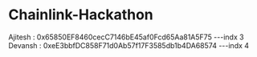 # Chainlink-Hackathon






Ajitesh : 0x65850EF8460cecC7146bE45af0Fcd65Aa81A5F75 ---indx 3
Devansh : 0xeE3bbfDC858F71d0Ab57f17F3585db1b4DA68574 ---indx 4


